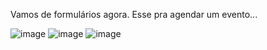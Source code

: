 Vamos de formulários agora. Esse pra agendar um evento...

![image](https://github.com/user-attachments/assets/382bbdf4-bd03-41b9-ba37-caccfebda29c)
![image](https://github.com/user-attachments/assets/94ec3ab9-4f11-428a-ae57-95a5d8ae2443)
![image](https://github.com/user-attachments/assets/7f3c22bf-ee63-46ce-81cd-4f4333d42b8b)
